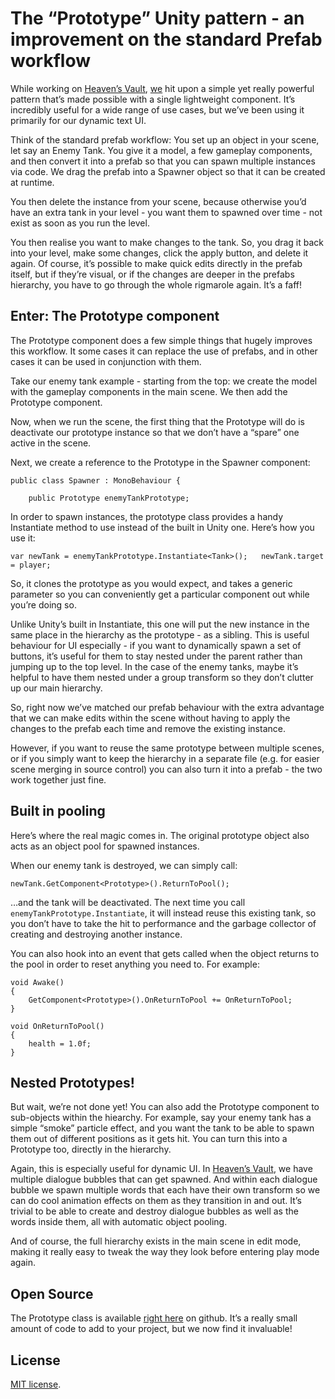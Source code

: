 # The “Prototype” Unity pattern - an improvement on the standard Prefab workflow

While working on [Heaven’s Vault](https://www.inklestudios.com/heavensvault/), [we](https://www.inklestudios.com/) hit upon a simple yet really powerful pattern that’s made possible with a single lightweight component. It’s incredibly useful for a wide range of use cases, but we’ve been using it primarily for our dynamic text UI.

Think of the standard prefab workflow: You set up an object in your scene, let say an Enemy Tank. You give it a model, a few gameplay components, and then convert it into a prefab so that you can spawn multiple instances via code. We drag the prefab into a Spawner object so that it can be created at runtime.

You then delete the instance from your scene, because otherwise you’d have an extra tank in your level - you want them to spawned over time - not exist as soon as you run the level.

You then realise you want to make changes to the tank. So, you drag it back into your level, make some changes, click the apply button, and delete it again. Of course, it’s possible to make quick edits directly in the prefab itself, but if they’re visual, or if the changes are deeper in the prefabs hierarchy, you have to go through the whole rigmarole again. It’s a faff!

## Enter: The Prototype component

The Prototype component does a few simple things that hugely improves this workflow. It some cases it can replace the use of prefabs, and in other cases it can be used in conjunction with them.

Take our enemy tank example - starting from the top: we create the model with the gameplay components in the main scene. We then add the Prototype component.

Now, when we run the scene, the first thing that the Prototype will do is deactivate our prototype instance so that we don’t have a “spare” one active in the scene.

Next, we create a reference to the Prototype in the Spawner component:

    public class Spawner : MonoBehaviour {

        public Prototype enemyTankPrototype;

In order to spawn instances, the prototype class provides a handy Instantiate method to use instead of the built in Unity one. Here’s how you use it:

    var newTank = enemyTankPrototype.Instantiate<Tank>(); 	newTank.target = player;

So, it clones the prototype as you would expect, and takes a generic parameter so you can conveniently get a particular component out while you’re doing so.

Unlike Unity’s built in Instantiate, this one will put the new instance in the same place in the hierarchy as the prototype - as a sibling. This is useful behaviour for UI especially - if you want to dynamically spawn a set of buttons, it’s useful for them to stay nested under the parent rather than jumping up to the top level. In the case of the enemy tanks, maybe it’s helpful to have them nested under a group transform so they don’t clutter up our main hierarchy.

So, right now we’ve matched our prefab behaviour with the extra advantage that we can make edits within the scene without having to apply the changes to the prefab each time and remove the existing instance.

However, if you want to reuse the same prototype between multiple scenes, or if you simply want to keep the hierarchy in a separate file (e.g. for easier scene merging in source control) you can also turn it into a prefab - the two work together just fine.

## Built in pooling

Here’s where the real magic comes in. The original prototype object also acts as an object pool for spawned instances.

When our enemy tank is destroyed, we can simply call:

    newTank.GetComponent<Prototype>().ReturnToPool();

…and the tank will be deactivated. The next time you call `enemyTankPrototype.Instantiate`, it will instead reuse this existing tank, so you don’t have to take the hit to performance and the garbage collector of creating and destroying another instance. 

You can also hook into an event that gets called when the object returns to the pool in order to reset anything you need to. For example:

    void Awake()
    {
        GetComponent<Prototype>().OnReturnToPool += OnReturnToPool;
    }

    void OnReturnToPool()
    {
        health = 1.0f;
    }
    
## Nested Prototypes!

But wait, we’re not done yet! You can also add the Prototype component to sub-objects within the hiearchy. For example, say your enemy tank has a simple “smoke” particle effect, and you want the tank to be able to spawn them out of different positions as it gets hit. You can turn this into a Prototype too, directly in the hierarchy.

Again, this is especially useful for dynamic UI. In [Heaven’s Vault](https://www.inklestudios.com/heavensvault/), we have multiple dialogue bubbles that can get spawned. And within each dialogue bubble we spawn multiple words that each have their own transform so we can do cool animation effects on them as they transition in and out. It’s trivial to be able to create and destroy dialogue bubbles as well as the words inside them, all with automatic object pooling.

And of course, the full hierarchy exists in the main scene in edit mode, making it really easy to tweak the way they look before entering play mode again.

## Open Source

The Prototype class is available [right here]() on github. It’s a really small amount of code to add to your project, but we now find it invaluable!

## License

[MIT license]().

